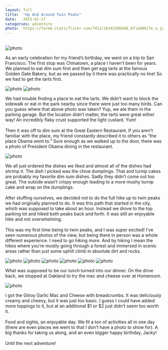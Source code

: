 ```yaml
---
layout: full
title:  "Up And Around Twin Peaks"
date:   2015-01-17
categories: adventure
photo:	https://farm8.staticflickr.com/7412/16342206696_6f1a98617e_o.jpg
---
```


<br/>
<img class="lazy" data-original="https://farm8.staticflickr.com/7431/15748194693_d0597a24b5_o.jpg" alt="photo"/>

As an early celebration for my friend’s birthday, we went on a trip to San Francisco. The first stop was Chinatown, a place I haven’t been for years. We planned to eat dim sum first and then get egg tarts at the famous Golden Gate Bakery, but as we passed by it there was practically no line! So we had to get the tarts first.

<img class="lazy" data-original="https://farm9.staticflickr.com/8605/16342206976_948ed27b1a_o.jpg" alt="photo"/>
<img class="lazy" data-original="https://farm9.staticflickr.com/8635/16367273072_f21348ae80_o.jpg" alt="photo"/>

We had trouble finding a place to eat the tarts. We didn’t want to block the sidewalk or eat in the park nearby since there were just too many birds. Can you guess where that above photo was taken? Yup, we ate them in the parking garage. But the location didn’t matter, the tarts were great either way! An incredibly flaky crust supported the light custard. Yum!<br/><br/>Then it was off to dim sum at the Great Eastern Restaurant. If you aren’t familiar with the place, my friend constantly described it to others as “the place Obama went to.” Sure enough as we walked up to the door, there was a photo of President Obama dining in the restaurant.

<img class="lazy" data-original="https://farm9.staticflickr.com/8645/16182300477_c92261ef5d_o.jpg" alt="photo"/>

We all just ordered the dishes we liked and almost all of the dishes had shrimp it. The dish I picked was the chive dumplings. That and turnip cakes are probably my favorite dim sum dishes. Sadly they didn’t come out too great. The outside wasn’t crispy enough leading to a more mushy turnip cake and wrap on the dumplings.<br/><br/>After stuffing ourselves, we decided not to do the full hike up to twin peaks we had originally planned to do. It was this path that started in the city, which was supposed to take about an hour. Instead we drove to the top parking lot and hiked both peaks back and forth. It was still an enjoyable hike and not overwhelming.<br/><br/>This was my first time being to twin peaks, and I was super excited! I’ve seen numerous photos of the view, but being there in person was a whole different experience. I need to go hiking more. And by hiking I mean the hikes where you’re mostly going through a forest and immersed in scenic areas rather than just some uphill climb in absolute dirt and rocks.

<img class="lazy" data-original="https://farm8.staticflickr.com/7390/16342206766_b6184528d1_o.jpg" alt="photo"/>
<img class="lazy" data-original="https://farm8.staticflickr.com/7299/16366448591_341574a435_o.jpg" alt="photo"/>
<img class="lazy" data-original="https://farm8.staticflickr.com/7412/16342206696_6f1a98617e_o.jpg" alt="photo"/>
<img class="lazy" data-original="https://farm9.staticflickr.com/8665/16366448671_93860bce3c_o.jpg" alt="photo"/>
<img class="lazy" data-original="https://farm8.staticflickr.com/7307/15748194703_e1072119ef_o.jpg" alt="photo"/>
<img class="lazy" data-original="https://farm9.staticflickr.com/8651/15745733854_81a54a88e4_o.jpg" alt="photo"/>

What was supposed to be our lunch turned into our dinner. On the drive back, we stopped at Oakland to try the mac and cheese over at Homeroom.

<img class="lazy" data-original="https://farm8.staticflickr.com/7311/16367273132_fec4ca3774_o.jpg" alt="photo"/>

I got the Gilroy Garlic Mac and Cheese with breadcrumbs. It was deliciously creamy and cheesy, but it was just too basic. I guess I could have added more toppings to it, but at an additional $1 or $2 just didn’t seem too worth it.<br/><br/>
Food and sights, an enjoyable day. We fit a ton of activities all in one day (there are even places we went to that I don’t have a photo to show for). A big thanks for taking us along, and an even bigger happy birthday, Jacky!<br/><br/>
Until the next adventure!